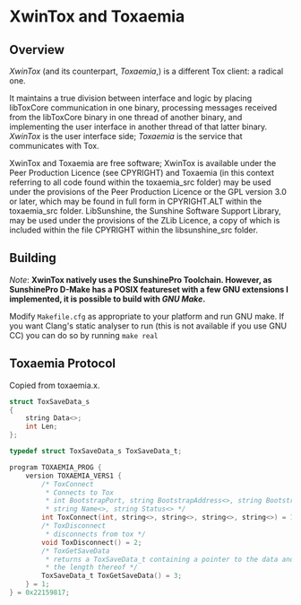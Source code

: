 XwinTox and Toxaemia
==============

Overview
--------------

*XwinTox* (and its counterpart, *Toxaemia*,) is a different Tox client: 
a radical one. 

It maintains a true division between interface and logic by placing libToxCore 
communication in one binary, processing messages received from the libToxCore 
binary in one thread of another binary, and implementing the user interface in 
another thread of that latter binary. *XwinTox* is the user interface side; 
*Toxaemia* is the service that communicates with Tox.

XwinTox and Toxaemia are free software; XwinTox is available under the Peer 
Production Licence (see CPYRIGHT) and Toxaemia (in this context referring to all
code found within the toxaemia_src folder) may be used under the provisions of
the Peer Production Licence or the GPL version 3.0 or later, which may be found
in full form in CPYRIGHT.ALT within the toxaemia_src folder. LibSunshine, the 
Sunshine Software Support Library, may be used under the provisions of the 
ZLib Licence, a copy of which is included within the file CPYRIGHT within the
libsunshine_src folder.


Building
--------------

*Note*: **XwinTox natively uses the SunshinePro Toolchain.
However, as SunshinePro D-Make has a POSIX featureset with a few
GNU extensions I implemented, it is possible to build with *GNU Make*.**

Modify ```Makefile.cfg``` as appropriate to your platform and run GNU make.
If you want Clang's static analyser to run (this is not available if you use GNU
CC) you can do so by running ```make real```

Toxaemia Protocol
--------------

Copied from toxaemia.x.

```c
struct ToxSaveData_s
{
	string Data<>;
	int Len;
};

typedef struct ToxSaveData_s ToxSaveData_t;

program TOXAEMIA_PROG {
	version TOXAEMIA_VERS1 {
		/* ToxConnect
		 * Connects to Tox
		 * int BootstrapPort, string BootstrapAddress<>, string BootstrapKey<>, 
		 * string Name<>, string Status<> */
		int ToxConnect(int, string<>, string<>, string<>, string<>) = 1;
		/* ToxDisconnect
		 * disconnects from tox */
		void ToxDisconnect() = 2;
		/* ToxGetSaveData
		 * returns a ToxSaveData_t containing a pointer to the data and 
		 * the length thereof */
		ToxSaveData_t ToxGetSaveData() = 3;
	} = 1;
} = 0x22159817;
```


